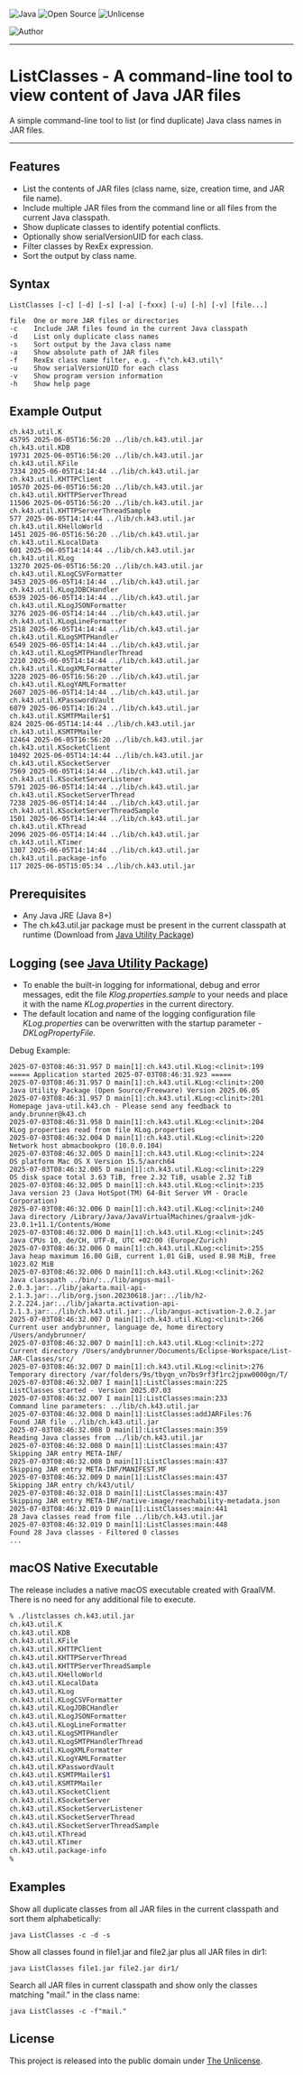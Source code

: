 ![Java](https://img.shields.io/badge/Language-Java-blue)
![Open Source](https://img.shields.io/badge/Code-Open_Source-green)
![Unlicense](https://img.shields.io/badge/License-Unlicense-green)

![Author](https://img.shields.io/badge/Author-andy.brunner@k43.ch-grey)

---

# ListClasses - A command-line tool to view content of Java JAR files

A simple command-line tool to list (or find duplicate) Java class names in JAR files.

---

## Features

- List the contents of JAR files (class name, size, creation time, and JAR file name).
- Include multiple JAR files from the command line or all files from the current Java classpath.
- Show duplicate classes to identify potential conflicts.
- Optionally show serialVersionUID for each class.
- Filter classes by RexEx expression.
- Sort the output by class name.

## Syntax

```
ListClasses [-c] [-d] [-s] [-a] [-fxxx] [-u] [-h] [-v] [file...]

file  One or more JAR files or directories
-c    Include JAR files found in the current Java classpath
-d    List only duplicate class names
-s    Sort output by the Java class name
-a    Show absolute path of JAR files
-f    RexEx class name filter, e.g. -f\"ch.k43.util\"
-u    Show serialVersionUID for each class
-v    Show program version information
-h    Show help page
```

## Example Output

```
ch.k43.util.K                                                             45795 2025-06-05T16:56:20 ../lib/ch.k43.util.jar
ch.k43.util.KDB                                                           19731 2025-06-05T16:56:20 ../lib/ch.k43.util.jar
ch.k43.util.KFile                                                          7334 2025-06-05T14:14:44 ../lib/ch.k43.util.jar
ch.k43.util.KHTTPClient                                                   10570 2025-06-05T16:56:20 ../lib/ch.k43.util.jar
ch.k43.util.KHTTPServerThread                                             11506 2025-06-05T16:56:20 ../lib/ch.k43.util.jar
ch.k43.util.KHTTPServerThreadSample                                         577 2025-06-05T14:14:44 ../lib/ch.k43.util.jar
ch.k43.util.KHelloWorld                                                    1451 2025-06-05T16:56:20 ../lib/ch.k43.util.jar
ch.k43.util.KLocalData                                                      601 2025-06-05T14:14:44 ../lib/ch.k43.util.jar
ch.k43.util.KLog                                                          13270 2025-06-05T16:56:20 ../lib/ch.k43.util.jar
ch.k43.util.KLogCSVFormatter                                               3453 2025-06-05T14:14:44 ../lib/ch.k43.util.jar
ch.k43.util.KLogJDBCHandler                                                6539 2025-06-05T14:14:44 ../lib/ch.k43.util.jar
ch.k43.util.KLogJSONFormatter                                              3276 2025-06-05T14:14:44 ../lib/ch.k43.util.jar
ch.k43.util.KLogLineFormatter                                              2518 2025-06-05T14:14:44 ../lib/ch.k43.util.jar
ch.k43.util.KLogSMTPHandler                                                6549 2025-06-05T14:14:44 ../lib/ch.k43.util.jar
ch.k43.util.KLogSMTPHandlerThread                                          2210 2025-06-05T14:14:44 ../lib/ch.k43.util.jar
ch.k43.util.KLogXMLFormatter                                               3228 2025-06-05T16:56:20 ../lib/ch.k43.util.jar
ch.k43.util.KLogYAMLFormatter                                              2607 2025-06-05T14:14:44 ../lib/ch.k43.util.jar
ch.k43.util.KPasswordVault                                                 6079 2025-06-05T14:16:24 ../lib/ch.k43.util.jar
ch.k43.util.KSMTPMailer$1                                                   824 2025-06-05T14:14:44 ../lib/ch.k43.util.jar
ch.k43.util.KSMTPMailer                                                   12464 2025-06-05T16:56:20 ../lib/ch.k43.util.jar
ch.k43.util.KSocketClient                                                 10492 2025-06-05T14:14:44 ../lib/ch.k43.util.jar
ch.k43.util.KSocketServer                                                  7569 2025-06-05T14:14:44 ../lib/ch.k43.util.jar
ch.k43.util.KSocketServerListener                                          5791 2025-06-05T14:14:44 ../lib/ch.k43.util.jar
ch.k43.util.KSocketServerThread                                            7238 2025-06-05T14:14:44 ../lib/ch.k43.util.jar
ch.k43.util.KSocketServerThreadSample                                      1501 2025-06-05T14:14:44 ../lib/ch.k43.util.jar
ch.k43.util.KThread                                                        2096 2025-06-05T14:14:44 ../lib/ch.k43.util.jar
ch.k43.util.KTimer                                                         1307 2025-06-05T14:14:44 ../lib/ch.k43.util.jar
ch.k43.util.package-info                                                    117 2025-06-05T15:05:34 ../lib/ch.k43.util.jar
```

## Prerequisites

- Any Java JRE (Java 8+)
- The ch.k43.util.jar package must be present in the current classpath at runtime (Download from [Java Utility Package](https://java-util.k43.ch/downloads/package-ch-k43-util))

## Logging (see [Java Utility Package](https://https://java-util.k43.ch/examples/logging))

- To enable the built-in logging for informational, debug and error messages, edit the file *Klog.properties.sample* to your needs and place it with the name *KLog.properties* in the current directory.
- The default location and name of the logging configuration file *KLog.properties* can be overwritten with the startup parameter *-DKLogPropertyFile.*

Debug Example:

```
2025-07-03T08:46:31.957 D main[1]:ch.k43.util.KLog:<clinit>:199                        ===== Application started 2025-07-03T08:46:31.923 =====
2025-07-03T08:46:31.957 D main[1]:ch.k43.util.KLog:<clinit>:200                        Java Utility Package (Open Source/Freeware) Version 2025.06.05
2025-07-03T08:46:31.957 D main[1]:ch.k43.util.KLog:<clinit>:201                        Homepage java-util.k43.ch - Please send any feedback to andy.brunner@k43.ch
2025-07-03T08:46:31.958 D main[1]:ch.k43.util.KLog:<clinit>:204                        KLog properties read from file KLog.properties
2025-07-03T08:46:32.004 D main[1]:ch.k43.util.KLog:<clinit>:220                        Network host abmacbookpro (10.0.0.104)
2025-07-03T08:46:32.005 D main[1]:ch.k43.util.KLog:<clinit>:224                        OS platform Mac OS X Version 15.5/aarch64
2025-07-03T08:46:32.005 D main[1]:ch.k43.util.KLog:<clinit>:229                        OS disk space total 3.63 TiB, free 2.32 TiB, usable 2.32 TiB
2025-07-03T08:46:32.005 D main[1]:ch.k43.util.KLog:<clinit>:235                        Java version 23 (Java HotSpot(TM) 64-Bit Server VM - Oracle Corporation)
2025-07-03T08:46:32.006 D main[1]:ch.k43.util.KLog:<clinit>:240                        Java directory /Library/Java/JavaVirtualMachines/graalvm-jdk-23.0.1+11.1/Contents/Home
2025-07-03T08:46:32.006 D main[1]:ch.k43.util.KLog:<clinit>:245                        Java CPUs 10, de/CH, UTF-8, UTC +02:00 (Europe/Zurich)
2025-07-03T08:46:32.006 D main[1]:ch.k43.util.KLog:<clinit>:255                        Java heap maximum 16.00 GiB, current 1.01 GiB, used 8.98 MiB, free 1023.02 MiB
2025-07-03T08:46:32.006 D main[1]:ch.k43.util.KLog:<clinit>:262                        Java classpath ../bin/:../lib/angus-mail-2.0.3.jar:../lib/jakarta.mail-api-2.1.3.jar:../lib/org.json.20230618.jar:../lib/h2-2.2.224.jar:../lib/jakarta.activation-api-2.1.3.jar:../lib/ch.k43.util.jar:../lib/angus-activation-2.0.2.jar
2025-07-03T08:46:32.007 D main[1]:ch.k43.util.KLog:<clinit>:266                        Current user andybrunner, language de, home directory /Users/andybrunner/
2025-07-03T08:46:32.007 D main[1]:ch.k43.util.KLog:<clinit>:272                        Current directory /Users/andybrunner/Documents/Eclipse-Workspace/List-JAR-Classes/src/
2025-07-03T08:46:32.007 D main[1]:ch.k43.util.KLog:<clinit>:276                        Temporary directory /var/folders/9s/tbyqn_vn7bs9rf3f1rc2jpxw0000gn/T/
2025-07-03T08:46:32.007 I main[1]:ListClasses:main:225                                 ListClasses started - Version 2025.07.03
2025-07-03T08:46:32.007 I main[1]:ListClasses:main:233                                 Command line parameters: ../lib/ch.k43.util.jar
2025-07-03T08:46:32.008 D main[1]:ListClasses:addJARFiles:76                           Found JAR file ../lib/ch.k43.util.jar
2025-07-03T08:46:32.008 D main[1]:ListClasses:main:359                                 Reading Java classes from ../lib/ch.k43.util.jar
2025-07-03T08:46:32.008 D main[1]:ListClasses:main:437                                 Skipping JAR entry META-INF/
2025-07-03T08:46:32.008 D main[1]:ListClasses:main:437                                 Skipping JAR entry META-INF/MANIFEST.MF
2025-07-03T08:46:32.009 D main[1]:ListClasses:main:437                                 Skipping JAR entry ch/k43/util/
2025-07-03T08:46:32.018 D main[1]:ListClasses:main:437                                 Skipping JAR entry META-INF/native-image/reachability-metadata.json
2025-07-03T08:46:32.019 D main[1]:ListClasses:main:441                                 28 Java classes read from file ../lib/ch.k43.util.jar
2025-07-03T08:46:32.019 D main[1]:ListClasses:main:448                                 Found 28 Java classes - Filtered 0 classes
...
```

## macOS Native Executable

The release includes a native macOS executable created with GraalVM. There is no need for any additional file to execute.

```bash
% ./listclasses ch.k43.util.jar 
ch.k43.util.K                                                             45795 2025-06-05T16:56:20 ch.k43.util.jar
ch.k43.util.KDB                                                           19731 2025-06-05T16:56:20 ch.k43.util.jar
ch.k43.util.KFile                                                          7334 2025-06-05T14:14:44 ch.k43.util.jar
ch.k43.util.KHTTPClient                                                   10570 2025-06-05T16:56:20 ch.k43.util.jar
ch.k43.util.KHTTPServerThread                                             11506 2025-06-05T16:56:20 ch.k43.util.jar
ch.k43.util.KHTTPServerThreadSample                                         577 2025-06-05T14:14:44 ch.k43.util.jar
ch.k43.util.KHelloWorld                                                    1451 2025-06-05T16:56:20 ch.k43.util.jar
ch.k43.util.KLocalData                                                      601 2025-06-05T14:14:44 ch.k43.util.jar
ch.k43.util.KLog                                                          13270 2025-06-05T16:56:20 ch.k43.util.jar
ch.k43.util.KLogCSVFormatter                                               3453 2025-06-05T14:14:44 ch.k43.util.jar
ch.k43.util.KLogJDBCHandler                                                6539 2025-06-05T14:14:44 ch.k43.util.jar
ch.k43.util.KLogJSONFormatter                                              3276 2025-06-05T14:14:44 ch.k43.util.jar
ch.k43.util.KLogLineFormatter                                              2518 2025-06-05T14:14:44 ch.k43.util.jar
ch.k43.util.KLogSMTPHandler                                                6549 2025-06-05T14:14:44 ch.k43.util.jar
ch.k43.util.KLogSMTPHandlerThread                                          2210 2025-06-05T14:14:44 ch.k43.util.jar
ch.k43.util.KLogXMLFormatter                                               3228 2025-06-05T16:56:20 ch.k43.util.jar
ch.k43.util.KLogYAMLFormatter                                              2607 2025-06-05T14:14:44 ch.k43.util.jar
ch.k43.util.KPasswordVault                                                 6079 2025-06-05T14:16:24 ch.k43.util.jar
ch.k43.util.KSMTPMailer$1                                                   824 2025-06-05T14:14:44 ch.k43.util.jar
ch.k43.util.KSMTPMailer                                                   12464 2025-06-05T16:56:20 ch.k43.util.jar
ch.k43.util.KSocketClient                                                 10492 2025-06-05T14:14:44 ch.k43.util.jar
ch.k43.util.KSocketServer                                                  7569 2025-06-05T14:14:44 ch.k43.util.jar
ch.k43.util.KSocketServerListener                                          5791 2025-06-05T14:14:44 ch.k43.util.jar
ch.k43.util.KSocketServerThread                                            7238 2025-06-05T14:14:44 ch.k43.util.jar
ch.k43.util.KSocketServerThreadSample                                      1501 2025-06-05T14:14:44 ch.k43.util.jar
ch.k43.util.KThread                                                        2096 2025-06-05T14:14:44 ch.k43.util.jar
ch.k43.util.KTimer                                                         1307 2025-06-05T14:14:44 ch.k43.util.jar
ch.k43.util.package-info                                                    117 2025-06-05T15:05:34 ch.k43.util.jar
% 
```


## Examples

Show all duplicate classes from all JAR files in the current classpath and sort them alphabetically:

```
java ListClasses -c -d -s
```

Show all classes found in file1.jar and file2.jar plus all JAR files in dir1:

```
java ListClasses file1.jar file2.jar dir1/
```

Search all JAR files in current classpath and show only the classes matching "mail." in the class name:

```
java ListClasses -c -f"mail."
```

## License

This project is released into the public domain under [The Unlicense](LICENSE).

